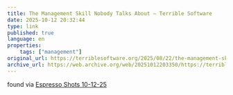 ```yaml
---
title: The Management Skill Nobody Talks About – Terrible Software 
date: 2025-10-12 20:32:44
type: link
published: true
language: en
properties:
    tags: ["management"]
original_url: https://terriblesoftware.org/2025/08/22/the-management-skill-nobody-talks-about/
archive_url: https://web.archive.org/web/20251012203350/https://terriblesoftware.org/2025/08/22/the-management-skill-nobody-talks-about/
---
```


found via [Espresso Shots 10-12-25](https://makoism.com/espresso-shots-10-12-25/)
